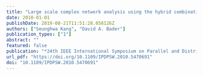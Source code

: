 ```yaml
---
title: "Large scale complex network analysis using the hybrid combination of a MapReduce cluster and a highly multithreaded system"
date: 2010-01-01
publishDate: 2019-08-21T11:51:28.058126Z
authors: ["Seunghwa Kang", "David A. Bader"]
publication_types: ["1"]
abstract: ""
featured: false
publication: "*24th IEEE International Symposium on Parallel and Distributed Processing, IPDPS 2010, Atlanta, Georgia, USA, 19-23 April 2010 - Workshop Proceedings*"
url_pdf: "https://doi.org/10.1109/IPDPSW.2010.5470691"
doi: "10.1109/IPDPSW.2010.5470691"
---
```


